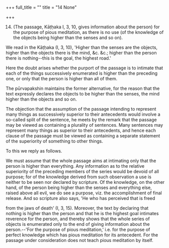 +++
full_title = ""
title = "14 None"

+++


14. (The passage, Kāṭḥaka I, 3, 10, gives information about the person) for the purpose of pious meditation, as there is no use (of the knowledge of the objects being higher than the senses and so on).

We read in the Kāṭḥaka (I, 3, 10), 'Higher than the senses are the objects, higher than the objects there is the mind, &c. &c.; higher than the person there is nothing--this is the goal, the highest road.'

Here the doubt arises whether the purport of the passage is to intimate that each of the things successively enumerated is higher than the preceding one, or only that the person is higher than all of them.

The pūrvapakshin maintains the former alternative, for the reason that the text expressly declares the objects to be higher than the senses, the mind higher than the objects and so on.

The objection that the assumption of the passage intending to represent many things as successively superior to their antecedents would involve a so-called split of the sentence, he meets by the remark that the passage may be viewed as containing a plurality of sentences. Many sentences may represent many things as superior to their antecedents, and hence each clause of the passage must be viewed as containing a separate statement of the superiority of something to other things.

To this we reply as follows.

We must assume that the whole passage aims at intimating only that the person is higher than everything. Any information as to the relative superiority of the preceding members of the series would be devoid of all purpose; for of the knowledge derived from such observation a use is neither to be seen nor declared by scripture. Of the knowledge, on the other hand, of the person being higher than the senses and everything else, raised above all evil, we do see a purpose, viz. the accomplishment of final release. And so scripture also says, 'He who has perceived that is freed

from the jaws of death' (I, 3, 15). Moreover, the text by declaring that nothing is higher than the person and that he is the highest goal intimates reverence for the person, and thereby shows that the whole series of objects is enumerated only to the end of giving information about the person.--'For the purpose of pious meditation,' i.e. for the purpose of perfect knowledge which has pious meditation for its antecedent. For the passage under consideration does not teach pious meditation by itself.

